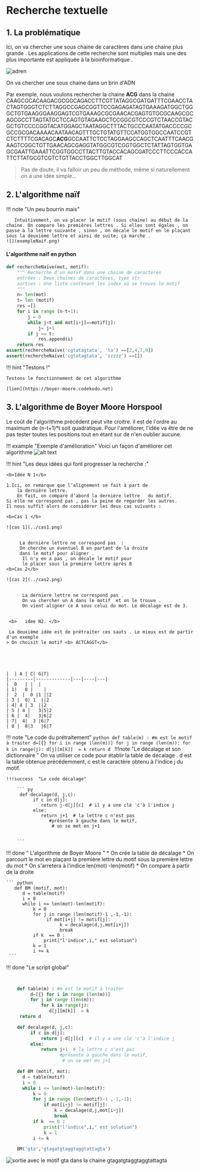 # Recherche textuelle


## 1. La problématique 

Ici, on va chercher une sous chaine de caractères dans une chaine plus grande . 
Les applications de cette recherche sont multiples mais une des plus importante est appliquée à la bioinformatique .

![adren](../nsi_term_algo_boyer_adn.gif)


On va chercher une sous chaine dans un brin d'ADN



Par exemple, nous voulons rechercher la chaine **ACG** dans la chaine CAAGCGCACAAGACGCGGCAGACCTTCGTTATAGGCGATGATTTCGAACCTACTAGTGGGTCTCTTAGGCCGAGCGGTTCCGAGAGATAGTGAAAGATGGCTGGGCTGTGAAGGGAAGGAGTCGTGAAAGCGCGAACACGAGTGTGCGCAAGCGCAGCGCCTTAGTATGCTCCAGTGTAGAAGCTCCGGCGTCCCGTCTAACCGTACGCTGTCCCCGGTACATGGAGCTAATAGGCTTTACTGCCCAATATGACCCCGCGCCGCGACAAAACAATAACAGTTTGCTGTATGTTCCATGGTGGCCAATCCGTCTCTTTTCGACAGC**ACG**GCCAATTCTCCTAGGAAGCCAGCTCAATTTCAACGAAGTCGGCTGTTGAACAGCGAGGTATGGCGTCGGTGGCTCTATTAGTGGTGAGCGAATTGAAATTCGGTGGCCTTACTTGTACCACAGCGATCCCTTCCCACCATTCTTATGCGTCGTCTGTTACCTGGCTTGGCAT

>Pas de doute, il va falloir un peu de méthode, même si naturellement on a une idée simple...
## 2. L'algorithme naïf

!!! note   "Un peu bourrin mais"
 
       Intuitivement, on va placer le motif (sous chaine) au début de la chaine. On compare les premières lettres . Si elles sont égales , on passe à la lettre suivante , sinon , on décale le motif en le plaçant sous la deuxième lettre et ainsi de suite; ça marche .
    ![](exempleNaif.png)


#### L'algorithme naïf en python
``` python 
def rechercheNaïve(mot, motif):
    """ Recherche d'un motif dans une chaine de caractères
    entrées : Deux chaines de caractères, type str
    sorties : Une liste contenant les index où se trouve le motif
    """
    n= len(mot)
    t= len (motif)
    res =[]
    for i in range (n-t+1):
        j = 0
        while j<t and mot[i+j]==motif[j]:
            j= j+1
        if j == t:
            res.append(i)
    return res
assert(rechercheNaïve('cgtatagtata', 'ta') ==[2,4,7,9])
assert(rechercheNaïve('cgtatagtata', 'zzzzz') ==[])
```

!!! hint "Testons !"

    Testons le fonctionnement de cet algorithme 
         
    [lien](https://boyer-moore.codekodo.net)


## 3. L'algorithme de Boyer Moore Horspool

Le coût de l'algorithme précédent peut vite croitre. il est de l'ordre au maximum de (n-t+1)*t soit quadratique. Pour l'améliorer, l'idée va être de ne pas tester toutes les positions tout en étant sur de n'en oublier aucune.
 
!!! example  "Exemple d'amélioration"
    Voici  un façon d'améliorer cet algorithme 
    ![alt text](../Boyer_Moore.png)
                       
!!! hint   "Les deux idées qui font progresser la recherche :"
      
    <b>Idée N 1</b>
          
    1.Ici, on remarque que l’alignement se fait à part de 
        la dernière lettre. 
        En fait, on compare d’abord la dernière lettre   du motif. 
    Si elle ne correspond pas , pas la peine de regarder les autres.
    Il nous suffit alors de considérer les deux cas suivants :
         
    <b>Cas 1 </b>
      
    ![cas 1](../cas1.png)
          

         La dernière lettre ne correspond pas  : 
         On cherche un éventuel B en partant de la droite 
         dans le motif pour aligner .
          Il n'y en a pas , on décale le motif pour 
          le placer sous la première lettre après B
    <b>Cas 2</b>
    
    ![cas 2](../cas2.png)

        
          La derniere lettre ne correspond pas . 
          On va chercher un A dans le motif  et on le trouve . 
          On vient aligner ce A sous celui du mot. Le décalage est de 3.
     
      
     <b>   idee N2. </b>
        
     La deuxième idée est de prétraiter ces sauts . Le mieux est de partir d'un exemple  
    > On choisit le motif <b> ACTCAGGT</b>
      

    

      
    |  | A | C| G|T|                               
    |---------|-------------|---|----|---|
    |  0   | |  |
    | 1|   0 |    |
    |  2  |  0 |1 ||2
    | 3 |  0| 1  ||2
    | 4| 4 | 3  ||2
    | 5 | 4 |   3|5|2
    | 6 |  4|   3|6|2
    | 7|  4|  3 |6|7
    | 8 |  8|3   |6|7
!!! note "Le code du prétraitement"
    ``` python
     def table(m) : #m est le motif à traiter
            d=[{} for i in range (len(m))]
            for j in range (len(m)):
                for k in range(j):
                    d[j][m[k]]  = k
            return d 
    ```
!!!note "Le décalage et son dictionnaire "
    On va utiliser ce code pour établir la table de décalage . d est la table obtenue précédemment, c est le caractère obtenu à l'indice j du motif.
         
    !!!success  "Le code décalage"
         
        ``` py
         def decalage(d, j,c):
              if c in d[j]:
                 return j-d[j][c]  # il y a une clé 'c'à l'indice j
              else:
                 return j+1  # la lettre c n'est pas 
                    #présente à gauche dans le motif,
                     # on se met en j+1
 
  
        ```

!!! done " L'algorithme de Boyer Moore "
    * On crée la table de décalage
    * On parcourt le mot en plaçant la première lettre du motif sous la première lettre du mot
    * On s'arretera à l'indice len(mot) -len(motif)
    * On compare à partir de la droite

    ``` python
       def BM (motif, mot):
          d = table(motif)
          i = 0
          while i <= len(mot)-len(motif):
              k = 0
              for j in range (len(motif)-1 ,-1,-1):
                   if mot[i+j] != motif[j]:
                        k = decalage(d,j,mot[i+j])
                        break
              if k  == 0 :
                  print("l'indice",i," est solution")
              k = 1
              i += k
     ```
!!! done "Le script global"    

``` python


    def table(m) : #m est le motif à traiter
         d=[{} for i in range (len(m))]
         for j in range (len(m)):
             for k in range(j):
                d[j][m[k]]  = k
     return d 

    def decalage(d, j,c):
         if c in d[j]:
             return j-d[j][c]  # il y a une clé 'c'à l'indice j
         else:
             return j+1  # la lettre c n'est pas 
                    #présente à gauche dans le motif,
                     # on se met en j+1

    def BM (motif, mot):
      d = table(motif)
      i = 0
      while i <= len(mot)-len(motif):
          k = 0
          for j in range (len(motif)-1 ,-1,-1):
              if mot[i+j] != motif[j]:
                  k = decalage(d,j,mot[i+j])
                  break
          if k  == 0 :
              print("l'indice",i," est solution")
              k = 1
          i += k

    BM('gta','gtagatgtaggtaggtattagta')
```



![sortie avec le motif gta dans la chaine gtagatgtaggtaggtattagta ](../sortie_BM.PNG)
